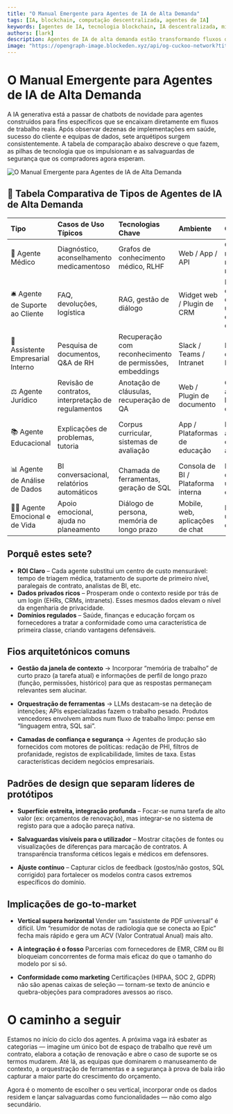 ```yaml
---
title: "O Manual Emergente para Agentes de IA de Alta Demanda"
tags: [IA, blockchain, computação descentralizada, agentes de IA]
keywords: [agentes de IA, tecnologia blockchain, IA descentralizada, mineração de GPU, infraestrutura de IA]
authors: [lark]
description: Agentes de IA de alta demanda estão transformando fluxos de trabalho em setores como saúde e suporte ao cliente. Este artigo descreve sete arquétipos principais de agentes de IA, suas tecnologias e as medidas de segurança necessárias para garantir conformidade e confiança.
image: "https://opengraph-image.blockeden.xyz/api/og-cuckoo-network?title=O%20Manual%20Emergente%20para%20Agentes%20de%20IA%20de%20Alta%20Demanda"
---
```


# O Manual Emergente para Agentes de IA de Alta Demanda

A IA generativa está a passar de chatbots de novidade para agentes construídos para fins específicos que se encaixam diretamente em fluxos de trabalho reais. Após observar dezenas de implementações em saúde, sucesso do cliente e equipas de dados, sete arquétipos surgem consistentemente. A tabela de comparação abaixo descreve o que fazem, as pilhas de tecnologia que os impulsionam e as salvaguardas de segurança que os compradores agora esperam.

![O Manual Emergente para Agentes de IA de Alta Demanda](https://opengraph-image.blockeden.xyz/api/og-cuckoo-network?title=O%20Manual%20Emergente%20para%20Agentes%20de%20IA%20de%20Alta%20Demanda)

## 🔧 Tabela Comparativa de Tipos de Agentes de IA de Alta Demanda

| Tipo                             | Casos de Uso Típicos                       | Tecnologias Chave                          | Ambiente                     | Contexto                                      | Ferramentas                      | Segurança                               | Projetos Representativos |
| :------------------------------- | :----------------------------------------- | :----------------------------------------- | :--------------------------- | :-------------------------------------------- | :------------------------------- | :-------------------------------------- | :----------------------- |
| 🏥 Agente Médico                 | Diagnóstico, aconselhamento medicamentoso | Grafos de conhecimento médico, RLHF        | Web / App / API              | Consultas multi-turno, registos médicos       | Diretrizes médicas, APIs de medicamentos | HIPAA, anonimização de dados            | HealthGPT, K Health     |
| 🛎 Agente de Suporte ao Cliente  | FAQ, devoluções, logística                 | RAG, gestão de diálogo                     | Widget web / Plugin de CRM   | Histórico de consultas do utilizador, estado da conversa | BD de FAQ, sistema de tickets    | Registos de auditoria, filtragem de termos sensíveis | Intercom, LangChain     |
| 🏢 Assistente Empresarial Interno | Pesquisa de documentos, Q&A de RH          | Recuperação com reconhecimento de permissões, embeddings | Slack / Teams / Intranet     | Identidade de login, RBAC                     | Google Drive, Notion, Confluence | SSO, isolamento de permissões           | Glean, GPT + Notion     |
| ⚖️ Agente Jurídico               | Revisão de contratos, interpretação de regulamentos | Anotação de cláusulas, recuperação de QA   | Web / Plugin de documento    | Contrato atual, histórico de comparação       | Base de dados jurídica, ferramentas OCR | Anonimização de contratos, registos de auditoria | Harvey, Klarity         |
| 📚 Agente Educacional            | Explicações de problemas, tutoria          | Corpus curricular, sistemas de avaliação   | App / Plataformas de educação | Perfil do aluno, conceitos atuais              | Ferramentas de quiz, gerador de trabalhos de casa | Conformidade com dados de crianças, filtros de viés | Khanmigo, Zhipu         |
| 📊 Agente de Análise de Dados    | BI conversacional, relatórios automáticos  | Chamada de ferramentas, geração de SQL     | Consola de BI / Plataforma interna | Permissões de utilizador, esquema             | Motor SQL, módulos de gráficos   | ACLs de dados, mascaramento de campos    | Seek AI, Recast         |
| 🧑‍🍳 Agente Emocional e de Vida  | Apoio emocional, ajuda no planeamento      | Diálogo de persona, memória de longo prazo | Mobile, web, aplicações de chat | Perfil do utilizador, chat diário             | Calendário, Mapas, APIs de Música | Filtros de sensibilidade, denúncia de abuso | Replika, MindPal        |

## Porquê estes sete?

*   **ROI Claro**
    – Cada agente substitui um centro de custo mensurável: tempo de triagem médica, tratamento de suporte de primeiro nível, paralegais de contrato, analistas de BI, etc.
*   **Dados privados ricos**
    – Prosperam onde o contexto reside por trás de um login (EHRs, CRMs, intranets). Esses mesmos dados elevam o nível da engenharia de privacidade.
*   **Domínios regulados**
    – Saúde, finanças e educação forçam os fornecedores a tratar a conformidade como uma característica de primeira classe, criando vantagens defensáveis.

## Fios arquitetónicos comuns

*   **Gestão da janela de contexto**
    → Incorporar “memória de trabalho” de curto prazo (a tarefa atual) e informações de perfil de longo prazo (função, permissões, histórico) para que as respostas permaneçam relevantes sem alucinar.

*   **Orquestração de ferramentas**
    → LLMs destacam-se na deteção de intenções; APIs especializadas fazem o trabalho pesado. Produtos vencedores envolvem ambos num fluxo de trabalho limpo: pense em “linguagem entra, SQL sai”.

*   **Camadas de confiança e segurança**
    → Agentes de produção são fornecidos com motores de políticas: redação de PHI, filtros de profanidade, registos de explicabilidade, limites de taxa. Estas características decidem negócios empresariais.

## Padrões de design que separam líderes de protótipos

*   **Superfície estreita, integração profunda**
    – Focar-se numa tarefa de alto valor (ex: orçamentos de renovação), mas integrar-se no sistema de registo para que a adoção pareça nativa.

*   **Salvaguardas visíveis para o utilizador**
    – Mostrar citações de fontes ou visualizações de diferenças para marcação de contratos. A transparência transforma céticos legais e médicos em defensores.

*   **Ajuste contínuo**
    – Capturar ciclos de feedback (gostos/não gostos, SQL corrigido) para fortalecer os modelos contra casos extremos específicos do domínio.

## Implicações de go-to-market

*   **Vertical supera horizontal**
    Vender um “assistente de PDF universal” é difícil. Um “resumidor de notas de radiologia que se conecta ao Epic” fecha mais rápido e gera um ACV (Valor Contratual Anual) mais alto.

*   **A integração é o fosso**
    Parcerias com fornecedores de EMR, CRM ou BI bloqueiam concorrentes de forma mais eficaz do que o tamanho do modelo por si só.

*   **Conformidade como marketing**
    Certificações (HIPAA, SOC 2, GDPR) não são apenas caixas de seleção — tornam-se texto de anúncio e quebra-objeções para compradores avessos ao risco.

# O caminho a seguir

Estamos no início do ciclo dos agentes. A próxima vaga irá esbater as categorias — imagine um único bot de espaço de trabalho que revê um contrato, elabora a cotação de renovação e abre o caso de suporte se os termos mudarem. Até lá, as equipas que dominarem o manuseamento de contexto, a orquestração de ferramentas e a segurança à prova de bala irão capturar a maior parte do crescimento do orçamento.

Agora é o momento de escolher o seu vertical, incorporar onde os dados residem e lançar salvaguardas como funcionalidades — não como algo secundário.